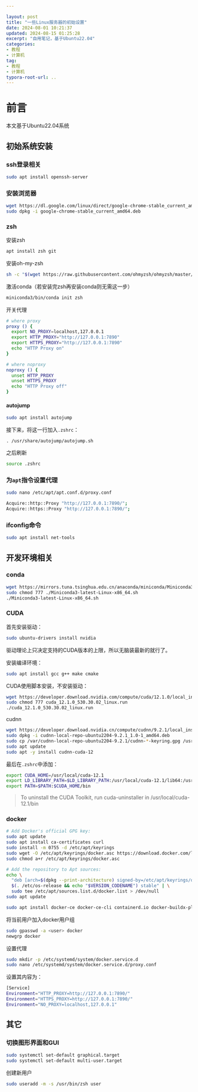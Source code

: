 ```yaml
---

layout: post	
title: "一些Linux服务器的初始设置"	
date: 2024-08-01 10:21:37	
updated: 2024-08-15 01:25:28	
excerpt: "自用笔记，基于Ubuntu22.04"	
categories: 
- 教程
- 计算机
tag: 
- 教程
- 计算机
typora-root-url: ..
---
```




# 前言

本文基于Ubuntu22.04系统

## 初始系统安装

### ssh登录相关

```bash
sudo apt install openssh-server
```



### 安装浏览器

```bash
wget https://dl.google.com/linux/direct/google-chrome-stable_current_amd64.deb
sudo dpkg -i google-chrome-stable_current_amd64.deb
```



### zsh

安装zsh

```bash
apt install zsh git
```

安装oh-my-zsh

```bash
sh -c "$(wget https://raw.githubusercontent.com/ohmyzsh/ohmyzsh/master/tools/install.sh -O -)"
```



激活conda（若安装完zsh再安装conda则无需这一步）

```bash
miniconda3/bin/conda init zsh
```



开关代理

```bash
# where proxy
proxy () {
  export NO_PROXY=localhost,127.0.0.1
  export HTTP_PROXY="http://127.0.0.1:7890"
  export HTTPS_PROXY="http://127.0.0.1:7890"
  echo "HTTP Proxy on"
}

# where noproxy
noproxy () {
  unset HTTP_PROXY
  unset HTTPS_PROXY
  echo "HTTP Proxy off"
}
```



#### autojump

```bash
sudo apt install autojump
```

接下来，将这一行加入`.zshrc`：

```
. /usr/share/autojump/autojump.sh
```

之后刷新

```bash
source .zshrc
```



### 为`apt`指令设置代理

```bash
sudo nano /etc/apt/apt.conf.d/proxy.conf
```

```bash
Acquire::http::Proxy "http://127.0.0.1:7890/";
Acquire::https::Proxy "http://127.0.0.1:7890/";
```



### ifconfig命令

```bash
sudo apt install net-tools
```



## 开发环境相关

### conda

```bash
wget https://mirrors.tuna.tsinghua.edu.cn/anaconda/miniconda/Miniconda3-latest-Linux-x86_64.sh
sudo chmod 777 ./Miniconda3-latest-Linux-x86_64.sh
./Miniconda3-latest-Linux-x86_64.sh
```



### CUDA

首先安装驱动：

```bash
sudo ubuntu-drivers install nvidia
```

驱动理论上只决定支持的CUDA版本的上限，所以无脑装最新的就行了。

安装编译环境：

```bash
sudo apt install gcc g++ make cmake
```

CUDA使用脚本安装，不安装驱动：

```bash
wget https://developer.download.nvidia.com/compute/cuda/12.1.0/local_installers/cuda_12.1.0_530.30.02_linux.run
sudo chmod 777 cuda_12.1.0_530.30.02_linux.run
./cuda_12.1.0_530.30.02_linux.run
```

cudnn

```bash
wget https://developer.download.nvidia.cn/compute/cudnn/9.2.1/local_installers/cudnn-local-repo-ubuntu2204-9.2.1_1.0-1_amd64.deb
sudo dpkg -i cudnn-local-repo-ubuntu2204-9.2.1_1.0-1_amd64.deb
sudo cp /var/cudnn-local-repo-ubuntu2204-9.2.1/cudnn-*-keyring.gpg /usr/share/keyrings/
sudo apt update
sudo apt -y install cudnn-cuda-12
```

最后在`.zshrc`中添加：

```bash
export CUDA_HOME=/usr/local/cuda-12.1
export LD_LIBRARY_PATH=$LD_LIBRARY_PATH:/usr/local/cuda-12.1/lib64:/usr/local/cuda/extras/CUPTI/lib64
export PATH=$PATH:$CUDA_HOME/bin
```

> To uninstall the CUDA Toolkit, run cuda-uninstaller in /usr/local/cuda-12.1/bin



### docker

```bash
# Add Docker's official GPG key:
sudo apt update
sudo apt install ca-certificates curl
sudo install -m 0755 -d /etc/apt/keyrings
sudo wget -O /etc/apt/keyrings/docker.asc https://download.docker.com/linux/ubuntu/gpg
sudo chmod a+r /etc/apt/keyrings/docker.asc

# Add the repository to Apt sources:
echo \
  "deb [arch=$(dpkg --print-architecture) signed-by=/etc/apt/keyrings/docker.asc] https://download.docker.com/linux/ubuntu \
  $(. /etc/os-release && echo "$VERSION_CODENAME") stable" | \
  sudo tee /etc/apt/sources.list.d/docker.list > /dev/null
sudo apt update
```

```bash
sudo apt install docker-ce docker-ce-cli containerd.io docker-buildx-plugin docker-compose-plugin
```

将当前用户加入docker用户组

```bash
sudo gpasswd -a <user> docker
newgrp docker
```

设置代理

```bash
sudo mkdir -p /etc/systemd/system/docker.service.d
sudo nano /etc/systemd/system/docker.service.d/proxy.conf
```

设置其内容为：

```bash
[Service]
Environment="HTTP_PROXY=http://127.0.0.1:7890/"
Environment="HTTPS_PROXY=http://127.0.0.1:7890/"
Environment="NO_PROXY=localhost,127.0.0.1"
```



## 其它

### 切换图形界面和GUI

```bash
sudo systemctl set-default graphical.target
sudo systemctl set-default multi-user.target
```



创建新用户

```bash
sudo useradd -m -s /usr/bin/zsh user
```

